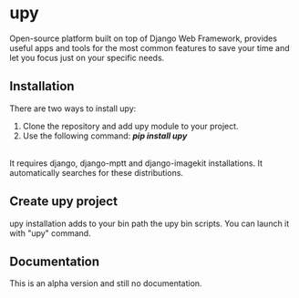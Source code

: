 upy
===

Open-source platform built on top of Django Web Framework, provides useful apps and tools for the most common features to save your time and let you focus just on your specific needs.

## Installation

There are two ways to install upy: <br /> 
1. Clone the repository and add upy module to your project.<br/>
2. Use the following command: <b><i>pip install upy</i></b>
<br /><br />

It requires django, django-mptt and django-imagekit installations. It automatically searches for these distributions.


## Create upy project

upy installation adds to your bin path the upy bin scripts. You can launch it with "upy" command.


## Documentation

This is an alpha version and still no documentation.